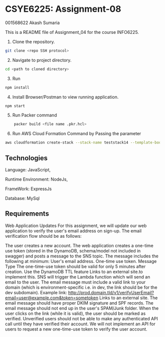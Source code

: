 # CSYE6225: Assignment-08

001568622 Akash Sumaria

This is a README file of Assignment_04 for the course INFO6225.

1. Clone the repository.
```bash
git clone <repo SSH protocol>
```

2. Navigate to project directory.
```bash
cd <path to cloned directory>
```

3. Run 
```bash
npm install
```

4. Install Browser/Postman to view running application.
```bash
npm start
```
5. Run Packer command 
```bash
    packer build <file name .pkr.hcl>
```
6. Run AWS Cloud Formation Command by Passing the parameter
```bash
aws cloudformation create-stack --stack-name teststack14 --template-body file://csye6225-infra.yaml --parameters ParameterKey=VpcCidrBlock,ParameterValue=10.0.0.0/16 ParameterKey=SubnetCidrBlock1,ParameterValue=10.0.1.0/24 ParameterKey=SubnetCidrBlock2,ParameterValue=10.0.2.0/24 ParameterKey=SubnetCidrBlock3,ParameterValue=10.0.3.0/24 ParameterKey=ImageId,ParameterValue=' AMI-ID’
```
## Technologies

Language: JavaScript,

Runtime Environment: NodeJs, 
 
FrameWork: ExpressJs

Database: MySql


## Requirements

Web Application Updates
For this assignment, we will update our web application to verify the user's email address on sign-up. The email verification flow should be as follows:

The user creates a new account.
The web application creates a one-time use token (stored in the DynamoDB, schema/model not included in swagger) and posts a message to the SNS topic. The message includes the following at minimum:
User's email address.
One-time use token.
Message Type
The one-time-use token should be valid for only 5 minutes after creation. Use the DynamoDB TTL feature Links to an external site.to implement this. 
SNS will trigger the Lambda function which will send an email to the user. The email message must include a valid link to your domain (which is environment-specific i.e. in dev, the link should be for the dev subdomain). Example link: http://prod.domain.tld/v1/verifyUserEmail?email=user@example.com&token=sometoken Links to an external site. 
The email message should have proper DKIM signature and SPF records.
The email message should not end up in the user's SPAM/Junk folder.
When the user clicks on the link (while it is valid), the user should be marked as verified.
Unverified users should not be able to make any authenticated API call until they have verified their account.
We will not implement an API for users to request a new one-time-use token to verify the user account. 